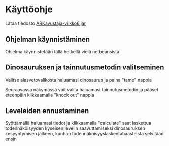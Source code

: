 # Käyttöohje

Lataa tiedosto [ARKavustaja-viikko6.jar](https://github.com/Fimen/ot-harjoitustyo/releases/tag/viikko6)

## Ohjelman käynnistäminen

Ohjelma käynnistetään tällä hetkellä vielä netbeansista.

## Dinosauruksen ja tainnutusmetodin valitseminen

Valitse alasvetovalikosta haluamasi dinosaurus ja paina "tame" nappia

Seuraavassa näkymässä voit valita haluamasi tainnutusmetodin ja pääset eteenpäin klikkaamalla "knock out" nappia

## Leveleiden ennustaminen

Syöttämällä haluamasi tiedot ja klikkaamalla "calculate" saat laskettua todennäköisyyden kyseisen levelin saavuttamiseksi dinosauruksen kesyyntymisen jälkeen, kunhan todennäköisyyslaskentahaasteista selvitään ensin
